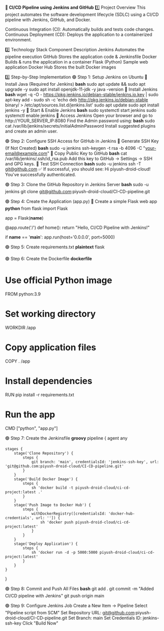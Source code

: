 **📌 CI/CD Pipeline using Jenkins and GitHub**
1️⃣ Project Overview
This project automates the software development lifecycle (SDLC) using a CI/CD pipeline with Jenkins, GitHub, and Docker.

Continuous Integration (CI): Automatically builds and tests code changes.
Continuous Deployment (CD): Deploys the application to a containerized environment.

2️⃣ Technology Stack
Component	Description
Jenkins	Automates the pipeline execution
GitHub	Stores the application code & Jenkinsfile
Docker	Builds & runs the application in a container
Flask (Python)	Sample web application
Docker Hub	Stores the built Docker images

3️⃣ Step-by-Step Implementation
🟢 Step 1: Setup Jenkins on Ubuntu
🔹 Install Java (Required for Jenkins)
**bash**
sudo apt update && sudo apt upgrade -y
sudo apt install openjdk-11-jdk -y
java -version
🔹 Install Jenkins
**bash**
wget -q -O - https://pkg.jenkins.io/debian-stable/jenkins.io.key | sudo apt-key add -
sudo sh -c 'echo deb http://pkg.jenkins.io/debian-stable binary/ > /etc/apt/sources.list.d/jenkins.list'
sudo apt update
sudo apt install jenkins -y
🔹 Start & Enable Jenkins
**bash**
sudo systemctl start jenkins
sudo systemctl enable jenkins
🔹 Access Jenkins
Open your browser and go to http://YOUR_SERVER_IP:8080
Find the Admin password using:
**bash**
sudo cat /var/lib/jenkins/secrets/initialAdminPassword
Install suggested plugins and create an admin user.

🟢 Step 2: Configure SSH Access for GitHub in Jenkins
🔹 Generate SSH Key (If Not Created)
**bash**
sudo -u jenkins ssh-keygen -t rsa -b 4096 -C "your-email@example.com"
🔹 Copy Public Key to GitHub
**bash**
cat /var/lib/jenkins/.ssh/id_rsa.pub
Add this key to GitHub → Settings → SSH and GPG keys.
🔹 Test SSH Connection
**bash**
sudo -u jenkins ssh -T git@github.com
✅ If successful, you should see:
Hi piyush-droid-cloud! You've successfully authenticated.

🟢 Step 3: Clone the GitHub Repository in Jenkins Server
**bash**
sudo -u jenkins git clone git@github.com:piyush-droid-cloud/CI-CD-pipeline.git

🟢 Step 4: Create the Application (app.py)
🔹 Create a simple Flask web app
**python**
from flask import Flask

app = Flask(__name__)

@app.route('/')
def home():
    return "Hello, CI/CD Pipeline with Jenkins!"

if __name__ == '__main__':
    app.run(host='0.0.0.0', port=5000)
    
🟢 Step 5: Create requirements.txt
**plaintext**
flask

🟢 Step 6: Create the Dockerfile
**dockerfile**
# Use official Python image
FROM python:3.9

# Set working directory
WORKDIR /app

# Copy application files
COPY . /app

# Install dependencies
RUN pip install -r requirements.txt

# Run the app
CMD ["python", "app.py"]

🟢 Step 7: Create the Jenkinsfile
**groovy**
pipeline {
    agent any

    stages {
        stage('Clone Repository') {
            steps {
                git branch: 'main', credentialsId: 'jenkins-ssh-key', url: 'git@github.com:piyush-droid-cloud/CI-CD-pipeline.git'
            }
        }
        stage('Build Docker Image') {
            steps {
                sh 'docker build -t piyush-droid-cloud/ci-cd-project:latest .'
            }
        }
        stage('Push Image to Docker Hub') {
            steps {
                withDockerRegistry([credentialsId: 'docker-hub-credentials', url: '']) {
                    sh 'docker push piyush-droid-cloud/ci-cd-project:latest'
                }
            }
        }
        stage('Deploy Application') {
            steps {
                sh 'docker run -d -p 5000:5000 piyush-droid-cloud/ci-cd-project:latest'
            }
        }
    }
}

🟢 Step 8: Commit and Push All Files
**bash**
git add .
git commit -m "Added CI/CD pipeline with Jenkins"
git push origin main

🟢 Step 9: Configure Jenkins Job
Create a New Item → Pipeline
Select "Pipeline script from SCM"
Set Repository URL: git@github.com:piyush-droid-cloud/CI-CD-pipeline.git
Set Branch: main
Set Credentials ID: jenkins-ssh-key
Click "Build Now"
